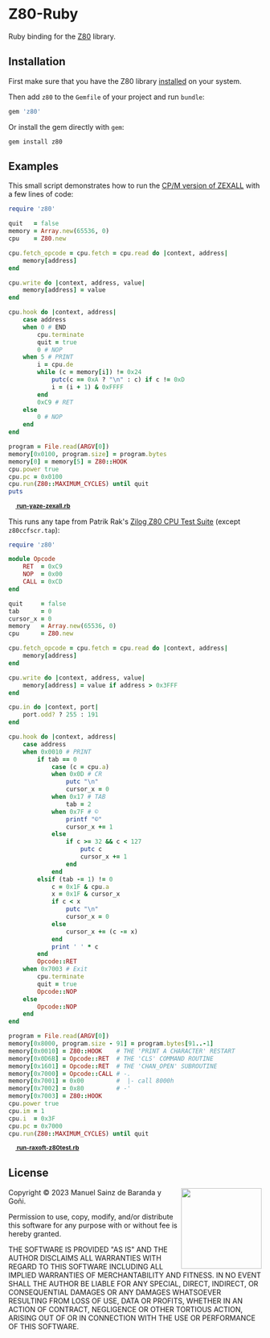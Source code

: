 # Z80-Ruby

Ruby binding for the [Z80](https://github.com/redcode/Z80) library.

## Installation

First make sure that you have the Z80 library [installed](https://github.com/redcode/Z80#installation) on your system.

Then add `z80` to the `Gemfile` of your project and run `bundle`:

```ruby
gem 'z80'
```

Or install the gem directly with `gem`:

```shell
gem install z80
```

## Examples

This small script demonstrates how to run the [CP/M version of ZEXALL](https://github.com/redcode/Z80/wiki/Z80-Instruction-Set-Exerciser) with a few lines of code:

```ruby
require 'z80'

quit   = false
memory = Array.new(65536, 0)
cpu    = Z80.new

cpu.fetch_opcode = cpu.fetch = cpu.read do |context, address|
	memory[address]
end

cpu.write do |context, address, value|
	memory[address] = value
end

cpu.hook do |context, address|
	case address
	when 0 # END
		cpu.terminate
		quit = true
		0 # NOP
	when 5 # PRINT
		i = cpu.de
		while (c = memory[i]) != 0x24
			putc(c == 0xA ? "\n" : c) if c != 0xD
			i = (i + 1) & 0xFFFF
		end
		0xC9 # RET
	else
		0 # NOP
	end
end

program = File.read(ARGV[0])
memory[0x0100, program.size] = program.bytes
memory[0] = memory[5] = Z80::HOOK
cpu.power true
cpu.pc = 0x0100
cpu.run(Z80::MAXIMUM_CYCLES) until quit
puts

```

<sup>**[<sub><img src="https://zxe.io/software/Z80/assets/images/ruby-icon.svg" height="14"></sub> run-yaze-zexall.rb](https://zxe.io/software/Z80/scripts/run-yaze-zexall.rb)**</sup>

This runs any tape from Patrik Rak's [Zilog Z80 CPU Test Suite](https://github.com/raxoft/z80test) (except `z80ccfscr.tap`):

```ruby
require 'z80'

module Opcode
	RET  = 0xC9
	NOP  = 0x00
	CALL = 0xCD
end

quit     = false
tab      = 0
cursor_x = 0
memory   = Array.new(65536, 0)
cpu      = Z80.new

cpu.fetch_opcode = cpu.fetch = cpu.read do |context, address|
	memory[address]
end

cpu.write do |context, address, value|
	memory[address] = value if address > 0x3FFF
end

cpu.in do |context, port|
	port.odd? ? 255 : 191
end

cpu.hook do |context, address|
	case address
	when 0x0010 # PRINT
		if tab == 0
			case (c = cpu.a)
			when 0x0D # CR
				putc "\n"
				cursor_x = 0
			when 0x17 # TAB
				tab = 2
			when 0x7F # ©
				printf "©"
				cursor_x += 1
			else
				if c >= 32 && c < 127
					putc c
					cursor_x += 1
				end
			end
		elsif (tab -= 1) != 0
			c = 0x1F & cpu.a
			x = 0x1F & cursor_x
			if c < x
				putc "\n"
				cursor_x = 0
			else
				cursor_x += (c -= x)
			end
			print ' ' * c
		end
		Opcode::RET
	when 0x7003 # Exit
		cpu.terminate
		quit = true
		Opcode::NOP
	else
		Opcode::NOP
	end
end

program = File.read(ARGV[0])
memory[0x8000, program.size - 91] = program.bytes[91..-1]
memory[0x0010] = Z80::HOOK    # THE 'PRINT A CHARACTER' RESTART
memory[0x0D6B] = Opcode::RET  # THE 'CLS' COMMAND ROUTINE
memory[0x1601] = Opcode::RET  # THE 'CHAN_OPEN' SUBROUTINE
memory[0x7000] = Opcode::CALL # -.
memory[0x7001] = 0x00         #  |- call 8000h
memory[0x7002] = 0x80         # -'
memory[0x7003] = Z80::HOOK
cpu.power true
cpu.im = 1
cpu.i  = 0x3F
cpu.pc = 0x7000
cpu.run(Z80::MAXIMUM_CYCLES) until quit

```

<sup>**[<sub><img src="https://zxe.io/software/Z80/assets/images/ruby-icon.svg" height="14"></sub> run-raxoft-z80test.rb](https://zxe.io/software/Z80/scripts/run-raxoft-z80test.rb)**</sup>

## License

<img src="https://zxe.io/software/Z80/assets/images/0bsd.svg" width="160" align="right">

Copyright © 2023 Manuel Sainz de Baranda y Goñi.

Permission to use, copy, modify, and/or distribute this software for any purpose with or without fee is hereby granted.

THE SOFTWARE IS PROVIDED "AS IS" AND THE AUTHOR DISCLAIMS ALL WARRANTIES WITH REGARD TO THIS SOFTWARE INCLUDING ALL IMPLIED WARRANTIES OF MERCHANTABILITY AND FITNESS. IN NO EVENT SHALL THE AUTHOR BE LIABLE FOR ANY SPECIAL, DIRECT, INDIRECT, OR CONSEQUENTIAL DAMAGES OR ANY DAMAGES WHATSOEVER RESULTING FROM LOSS OF USE, DATA OR PROFITS, WHETHER IN AN ACTION OF CONTRACT, NEGLIGENCE OR OTHER TORTIOUS ACTION, ARISING OUT OF OR IN CONNECTION WITH THE USE OR PERFORMANCE OF THIS SOFTWARE.
